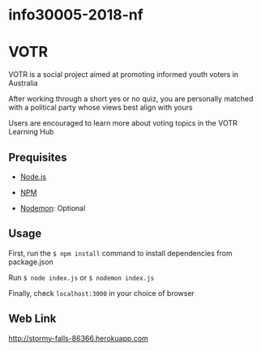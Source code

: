 # info30005-2018-nf

# VOTR
VOTR is a social project aimed at promoting informed youth voters in Australia

After working through a short yes or no quiz, you are personally matched with a political party whose views best align with yours

Users are encouraged to learn more about voting topics in the VOTR Learning Hub

## Prequisites
* [Node.js](https://nodejs.org/en/download/)

* [NPM](https://www.npmjs.com/get-npm)

* [Nodemon](https://nodemon.io/): Optional

## Usage
First, run the `$ npm install` command to install dependencies from package.json

Run
      ```
      $ node index.js
      ```
      or
      ```
      $ nodemon index.js
      ```
      

Finally, check `localhost:3000` in your choice of browser

## Web Link
http://stormy-falls-86366.herokuapp.com

